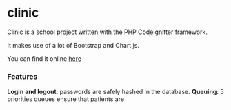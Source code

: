 clinic
========

Clinic is a school project written with the PHP CodeIgnitter framework.

It makes use of a lot of Bootstrap and Chart.js.

You can find it online <a href="http://waldo2.dawsoncollege.qc.ca/1237628/clinic">here</a>

### Features
**Login and logout**: passwords are safely hashed in the database.
**Queuing**: 5 priorities queues ensure that patients are 
